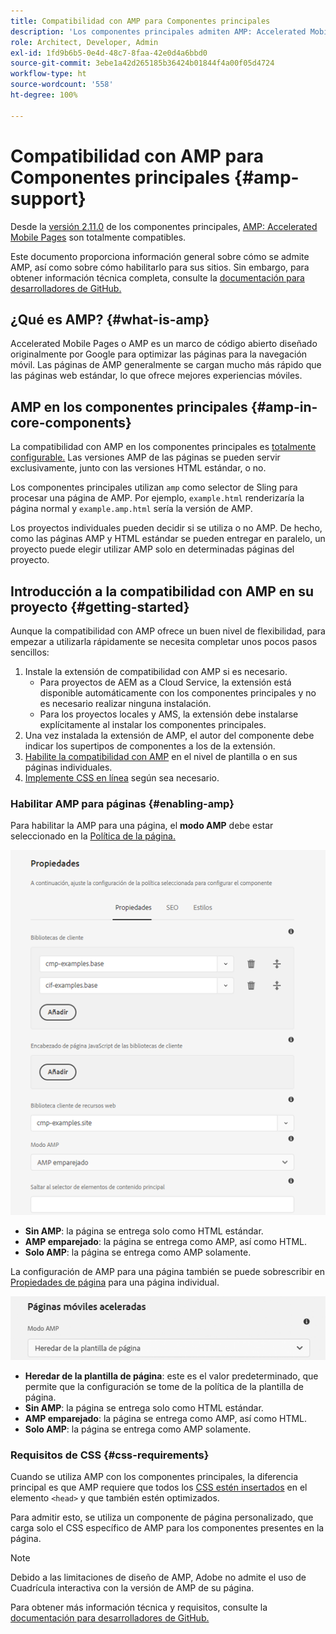 ```yaml
---
title: Compatibilidad con AMP para Componentes principales
description: 'Los componentes principales admiten AMP: Accelerated Mobile Pages'
role: Architect, Developer, Admin
exl-id: 1fd9b6b5-0e4d-48c7-8faa-42e0d4a6bbd0
source-git-commit: 3ebe1a42d265185b36424b01844f4a00f05d4724
workflow-type: ht
source-wordcount: '558'
ht-degree: 100%

---
```


# Compatibilidad con AMP para Componentes principales {#amp-support}

Desde la [versión 2.11.0](/help/versions.md) de los componentes principales, [AMP: Accelerated Mobile Pages](https://developers.google.com/amp) son totalmente compatibles.

Este documento proporciona información general sobre cómo se admite AMP, así como sobre cómo habilitarlo para sus sitios. Sin embargo, para obtener información técnica completa, consulte la [documentación para desarrolladores de GitHub.](https://github.com/adobe/aem-core-wcm-components/tree/master/extensions/amp)

## ¿Qué es AMP? {#what-is-amp}

Accelerated Mobile Pages o AMP es un marco de código abierto diseñado originalmente por Google para optimizar las páginas para la navegación móvil. Las páginas de AMP generalmente se cargan mucho más rápido que las páginas web estándar, lo que ofrece mejores experiencias móviles.

## AMP en los componentes principales {#amp-in-core-components}

La compatibilidad con AMP en los componentes principales es [totalmente configurable.](#enabling-amp) Las versiones AMP de las páginas se pueden servir exclusivamente, junto con las versiones HTML estándar, o no.

Los componentes principales utilizan `amp` como selector de Sling para procesar una página de AMP. Por ejemplo, `example.html` renderizaría la página normal y `example.amp.html` sería la versión de AMP.

Los proyectos individuales pueden decidir si se utiliza o no AMP. De hecho, como las páginas AMP y HTML estándar se pueden entregar en paralelo, un proyecto puede elegir utilizar AMP solo en determinadas páginas del proyecto.

## Introducción a la compatibilidad con AMP en su proyecto {#getting-started}

Aunque la compatibilidad con AMP ofrece un buen nivel de flexibilidad, para empezar a utilizarla rápidamente se necesita completar unos pocos pasos sencillos:

1. Instale la extensión de compatibilidad con AMP si es necesario.
   * Para proyectos de AEM as a Cloud Service, la extensión está disponible automáticamente con los componentes principales y no es necesario realizar ninguna instalación.
   * Para los proyectos locales y AMS, la extensión debe instalarse explícitamente al instalar los componentes principales.
1. Una vez instalada la extensión de AMP, el autor del componente debe indicar los supertipos de componentes a los de la extensión.
1. [Habilite la compatibilidad con AMP](#enabling-amp) en el nivel de plantilla o en sus páginas individuales.
1. [Implemente CSS en línea](#css-requirements) según sea necesario.

### Habilitar AMP para páginas {#enabling-amp}

Para habilitar la AMP para una página, el **modo AMP** debe estar seleccionado en la [Política de la página.](https://docs.adobe.com/content/help/es-ES/experience-manager-cloud-service/sites/authoring/features/templates.html#editing-a-template-page-policy-template-author-developer)

![Opciones de política de la página de AMP](/help/assets/amp-policy.png)

* **Sin AMP**: la página se entrega solo como HTML estándar.
* **AMP emparejado**: la página se entrega como AMP, así como HTML.
* **Solo AMP**: la página se entrega como AMP solamente.

La configuración de AMP para una página también se puede sobrescribir en [Propiedades de página](https://docs.adobe.com/content/help/es-ES/experience-manager-cloud-service/sites/authoring/fundamentals/page-properties.html) para una página individual.

![Propiedades de página de AMP](/help/assets/amp-page-properties.png)

* **Heredar de la plantilla de página**: este es el valor predeterminado, que permite que la configuración se tome de la política de la plantilla de página.
* **Sin AMP**: la página se entrega solo como HTML estándar.
* **AMP emparejado**: la página se entrega como AMP, así como HTML.
* **Solo AMP**: la página se entrega como AMP solamente.

### Requisitos de CSS {#css-requirements}

Cuando se utiliza AMP con los componentes principales, la diferencia principal es que AMP requiere que todos los [CSS estén insertados](including-clientlibs.md#inlining) en el elemento `<head>` y que también estén optimizados.

Para admitir esto, se utiliza un componente de página personalizado, que carga solo el CSS específico de AMP para los componentes presentes en la página.

>[!NOTE]
>
>Debido a las limitaciones de diseño de AMP, Adobe no admite el uso de Cuadrícula interactiva con la versión de AMP de su página.

Para obtener más información técnica y requisitos, consulte la [documentación para desarrolladores de GitHub.](https://github.com/adobe/aem-core-wcm-components/tree/master/extensions/amp)
